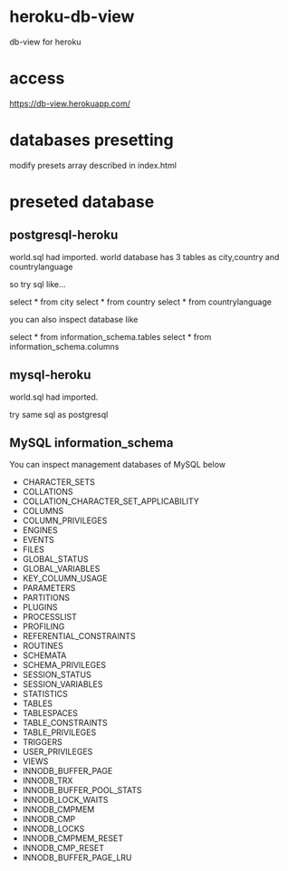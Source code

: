 # heroku-db-view
db-view for heroku

# access
https://db-view.herokuapp.com/

# databases presetting

modify presets array described in index.html

# preseted database

## postgresql-heroku
world.sql had imported.
world database has 3 tables as city,country and countrylanguage

so try sql like...

select * from city
select * from country
select * from countrylanguage

you can also inspect database like

select * from information_schema.tables
select * from information_schema.columns


## mysql-heroku
world.sql had imported.

try same sql as postgresql

## MySQL information_schema

You can inspect management databases of MySQL below

* CHARACTER_SETS
* COLLATIONS
* COLLATION_CHARACTER_SET_APPLICABILITY
* COLUMNS
* COLUMN_PRIVILEGES
* ENGINES
* EVENTS
* FILES
* GLOBAL_STATUS
* GLOBAL_VARIABLES
* KEY_COLUMN_USAGE
* PARAMETERS
* PARTITIONS
* PLUGINS
* PROCESSLIST
* PROFILING
* REFERENTIAL_CONSTRAINTS
* ROUTINES
* SCHEMATA
* SCHEMA_PRIVILEGES
* SESSION_STATUS
* SESSION_VARIABLES
* STATISTICS
* TABLES
* TABLESPACES
* TABLE_CONSTRAINTS
* TABLE_PRIVILEGES
* TRIGGERS
* USER_PRIVILEGES
* VIEWS
* INNODB_BUFFER_PAGE
* INNODB_TRX
* INNODB_BUFFER_POOL_STATS
* INNODB_LOCK_WAITS
* INNODB_CMPMEM
* INNODB_CMP
* INNODB_LOCKS
* INNODB_CMPMEM_RESET
* INNODB_CMP_RESET
* INNODB_BUFFER_PAGE_LRU

